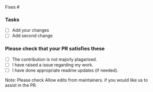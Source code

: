 Fixes #

### Tasks
 - [ ] Add your changes
 - [ ] Add second change

### Please check that your PR satisfies these

- [ ] The contribution is not majorly plagarised.
- [ ] I have raised a issue regarding my work.
- [ ] I have done appropriate readme updates (if needed).

Note: Please check Allow edits from maintainers. if you would like us to assist in the PR.
